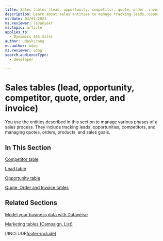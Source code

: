 ```yaml
---
title: Sales tables (lead, opportunity, competitor, quote, order, invoice)(Dynamics 365 Sales)
description: Learn about sales entities to manage tracking leads, opportunities, competitors, and managing quotes, orders, products, and sales goals of a sales process.
ms.date: 03/01/2023
ms.reviewer: lavanyakr
ms.topic: article
applies_to: 
  - Dynamics 365 Sales
author: udaykirang
ms.author: udag
ms.reviewer: udag
search.audienceType: 
  - developer

---
```

# Sales tables (lead, opportunity, competitor, quote, order, and invoice)

You use the entities described in this section to manage various phases of a sales process. They include tracking leads, opportunities, competitors, and managing quotes, orders, products, and sales goals.  
  
## In This Section  
 [Competitor table](competitor-entity.md)  
  
 [Lead table](lead-entity.md)  
  
 [Opportunity table](opportunity-entities.md)  
  
 [Quote, Order and Invoice tables](quote-order-invoice-entities.md)  
  
## Related Sections  
 [Model your business data with Dataverse](/power-apps/maker/data-platform/data-platform-intro)  
  
 [Marketing tables (Campaign, List)](marketing-entities-campaign-list.md)


[!INCLUDE[footer-include](../../includes/footer-banner.md)]
